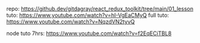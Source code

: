 repo: https://github.dev/gitdagray/react_redux_toolkit/tree/main/01_lesson
tuto: https://www.youtube.com/watch?v=hI-VgEaCMyQ 
full tuto: https://www.youtube.com/watch?v=NqzdVN2tyvQ


node tuto 7hrs: https://www.youtube.com/watch?v=f2EqECiTBL8
